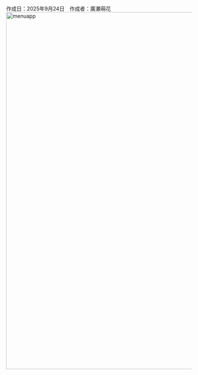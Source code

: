 作成日：2025年9月24日　作成者：廣瀬萌花
<img width="656" height="969" alt="menuapp" src="https://github.com/user-attachments/assets/66756615-ad7a-4791-a644-37466e7bfa54" />
